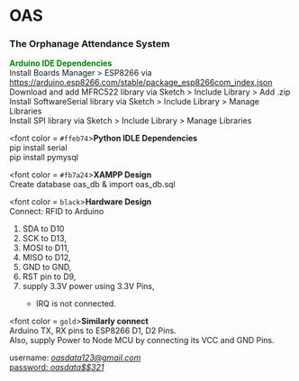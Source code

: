# OAS
<h3><b>The Orphanage Attendance System</b></h3>

<span style="color: green"><b>Arduino IDE Dependencies</b></span> <br>
Install Boards Manager > ESP8266 via https://arduino.esp8266.com/stable/package_esp8266com_index.json<br>
Download and add MFRC522 library via Sketch > Include Library > Add .zip<br>
Install SoftwareSerial library via Sketch > Include Library > Manage Libraries<br>
Install SPI library via Sketch > Include Library > Manage Libraries<br>

<font color = `#ffeb74`><b>Python IDLE Dependencies</b></font> <br>
pip install serial<br>
pip install pymysql<br>

<font color = `#fb7a24`><b>XAMPP Design</b></font> <br>
Create database oas_db & import oas_db.sql<br>

<font color = `black`><b>Hardware Design</b></font> <br>
Connect: RFID to Arduino <br>  
<ol>
  <li>SDA to D10</li>
  <li>SCK to D13,</li> 
  <li>MOSI to D11,</li> 
  <li>MISO to D12,</li> 
  <li>GND to GND,</li> 
  <li>RST pin to D9,</li> 
  <li>supply 3.3V power using 3.3V Pins,</li> 
  <ul>
    <li>IRQ is not connected.</li>
  </ul>
</ol>

<font color = `gold`><b>Similarly connect</b></font> <br>
Arduino TX, RX pins to ESP8266 D1, D2 Pins.<br>
Also, supply Power to Node MCU by connecting its VCC and GND Pins.<br>

username: <i><u>oasdata123@gmail.com<u></i> <br>
password: <i>oasdata$$321</i><br>
